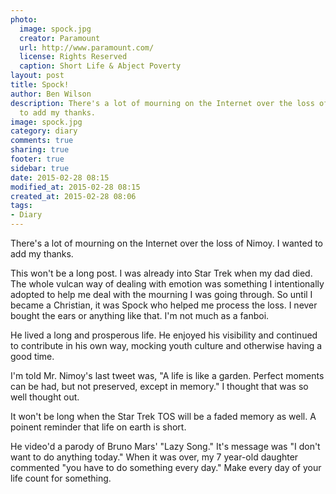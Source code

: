```yaml
---
photo:
  image: spock.jpg
  creator: Paramount
  url: http://www.paramount.com/
  license: Rights Reserved
  caption: Short Life & Abject Poverty
layout: post
title: Spock!
author: Ben Wilson
description: There's a lot of mourning on the Internet over the loss of Nimoy. I wanted
  to add my thanks.
image: spock.jpg
category: diary
comments: true
sharing: true
footer: true
sidebar: true
date: 2015-02-28 08:15
modified_at: 2015-02-28 08:15
created_at: 2015-02-28 08:06
tags:
- Diary
---
```

<!--Lead Paragraph-->

There's a lot of mourning on the Internet over the loss of Nimoy. I wanted to add my thanks.

<!-- more -->

This won't be a long post. I was already into Star Trek when my dad died. The whole vulcan way of dealing with emotion was something I intentionally adopted to help me deal with the mourning I was going through. So until I became a Christian, it was Spock who helped me process the loss. I never bought the ears or anything like that. I'm not much as a fanboi.

He lived a long and prosperous life. He enjoyed his visibility and continued to contribute in his own way, mocking youth culture and otherwise having a good time.

I'm told Mr. Nimoy's last tweet was, "A life is like a garden. Perfect moments can be had, but not preserved, except in memory." I thought that was so well thought out. 

It won't be long when the Star Trek TOS will be a faded memory as well. A poinent reminder that life on earth is short. 

He video'd a parody of Bruno Mars' "Lazy Song." It's message was "I don't want to do anything today." When it was over, my 7 year-old daughter commented "you have to do something every day." Make every day of your life count for something.
